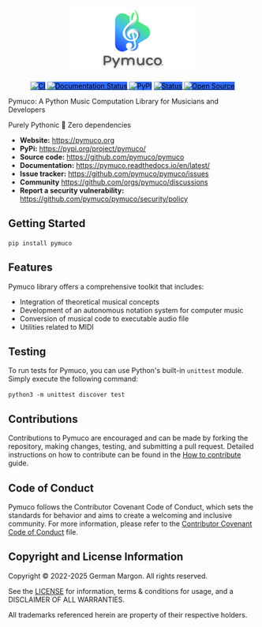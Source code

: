 <h1 align="center">
<img src="https://raw.githubusercontent.com/pymuco/pymuco/main/docs/_static/pymucologo.png" width="50%">
</h1>

<p align="center">
  <a href="https://github.com/pymuco/pymuco/actions/workflows/python-app.yml">
    <img src="https://github.com/pymuco/pymuco/actions/workflows/python-app.yml/badge.svg" alt="CI" style="background-color:#2E6AFF; color:black;">
  </a>
  <a href="https://pymuco.readthedocs.io/en/latest/?badge=latest">
    <img src="https://readthedocs.org/projects/pymuco/badge/?version=latest" alt="Documentation Status" style="background-color:#2E6AFF; color:black;">
  </a>
  <img src="https://img.shields.io/pypi/dm/pymuco?color=brightgreen&label=PyPi" alt="PyPI" style="background-color:#2E6AFF; color:black;">
  <a href="https://pymuco.org">
    <img src="https://img.shields.io/badge/status-1.1.2-brightgreen" alt="Status" style="background-color:#2E6AFF; color:black;">
  </a>
  <a href="https://opensource.org/">
    <img src="https://img.shields.io/badge/Open%20Source-%3CCOLOR%3E?style=flat&labelColor=%3CCOLOR%3E&color=%3CCOLOR%3E&logo=open-source-initiative&logoColor=white" alt="Open Source" style="background-color:#2E6AFF; color:black;">
  </a>
</p>

Pymuco: A Python Music Computation Library for Musicians and Developers

Purely Pythonic 🐍 Zero dependencies

- **Website:** https://pymuco.org
- **PyPi:** https://pypi.org/project/pymuco/
- **Source code:** https://github.com/pymuco/pymuco
- **Documentation:** https://pymuco.readthedocs.io/en/latest/
- **Issue tracker:** https://github.com/pymuco/pymuco/issues 
- **Community** https://github.com/orgs/pymuco/discussions
- **Report a security vulnerability:** https://github.com/pymuco/pymuco/security/policy

Getting Started
---------------

```pip install pymuco```

Features
--------

Pymuco library offers a comprehensive toolkit that includes:

- Integration of theoretical musical concepts
- Development of an autonomous notation system for computer music
- Conversion of musical code to executable audio file
- Utilities related to MIDI

Testing
-------

To run tests for Pymuco, you can use Python's built-in `unittest` module. Simply execute the following command:

```python3 -m unittest discover test```

Contributions
---------------

Contributions to Pymuco are encouraged and can be made by forking the repository, making changes, testing, and submitting a pull request. Detailed instructions on how to contribute can be found in the [How to contribute](https://github.com/pymuco/pymuco/tree/main/docs/CONTRIBUTIONS.md) guide.


Code of Conduct
---------------

Pymuco follows the Contributor Covenant Code of Conduct, which sets the standards for behavior and aims to create a welcoming and inclusive community. For more information, please refer to the [Contributor Covenant Code of Conduct](https://github.com/pymuco/pymuco/blob/main/CODE_OF_CONDUCT.md) file.


Copyright and License Information
---------------------------------

Copyright © 2022-2025 German Margon. All rights reserved.

See the [LICENSE](LICENSE) for information, terms & conditions for usage, and a DISCLAIMER OF ALL WARRANTIES.

All trademarks referenced herein are property of their respective holders.